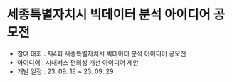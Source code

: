 # 세종특별자치시 빅데이터 분석 아이디어 공모전

* 참여 대회 : 제4회 세종특별자치시 빅데이터 분석 아이디어 공모전
* 아이디어 : 시내버스 편의성 개선 아이디어 제안
* 개발 일정 : 23. 09. 18 ~ 23. 09. 29
